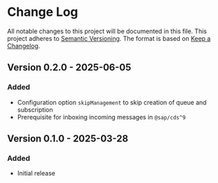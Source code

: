 # Change Log

All notable changes to this project will be documented in this file.
This project adheres to [Semantic Versioning](http://semver.org/).
The format is based on [Keep a Changelog](http://keepachangelog.com/).

## Version 0.2.0 - 2025-06-05

### Added

- Configuration option `skipManagement` to skip creation of queue and subscription
- Prerequisite for inboxing incoming messages in `@sap/cds^9`

## Version 0.1.0 - 2025-03-28

### Added

- Initial release
